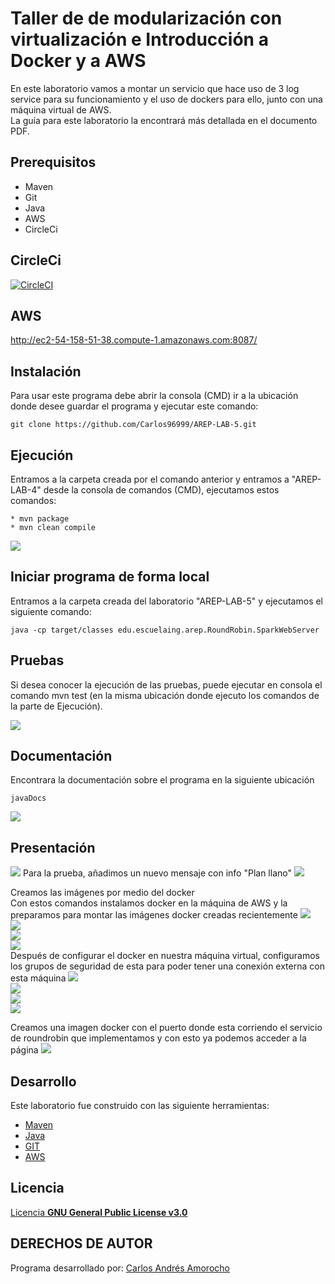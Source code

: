 # Taller de de modularización con virtualización e Introducción a Docker y a AWS
En este laboratorio vamos a montar un servicio que hace uso de 3 log service para su funcionamiento y el uso de dockers para ello, junto con una máquina virtual de AWS.  
La guía para este laboratorio la encontrará más detallada en el documento PDF.

## Prerequisitos
* Maven
* Git
* Java
* AWS
* CircleCi

## CircleCi  
 [![CircleCI](https://circleci.com/gh/circleci/circleci-docs.svg?style=svg)](https://app.circleci.com/pipelines/github/Carlos96999/AREP-LAB-5)  

## AWS  
http://ec2-54-158-51-38.compute-1.amazonaws.com:8087/

## Instalación
Para usar este programa debe abrir la consola (CMD) ir a la ubicación donde desee guardar el programa y ejecutar este comando:
```
git clone https://github.com/Carlos96999/AREP-LAB-5.git
```

## Ejecución
Entramos a la carpeta creada por el comando anterior y entramos a "AREP-LAB-4" desde la consola de comandos (CMD), ejecutamos estos comandos:
```
* mvn package
* mvn clean compile
```
<img src="https://github.com/Carlos96999/AREP-LAB-5/blob/master/img/ejecucion.PNG?raw=true">  

## Iniciar programa de forma local
Entramos a la carpeta creada del laboratorio "AREP-LAB-5" y ejecutamos el siguiente comando:  
```  
java -cp target/classes edu.escuelaing.arep.RoundRobin.SparkWebServer
```  

## Pruebas
Si desea conocer la ejecución de las pruebas, puede ejecutar en consola el comando mvn test (en la misma ubicación donde ejecuto los comandos de la parte de Ejecución).

<img src="https://github.com/Carlos96999/AREP-LAB-5/blob/master/img/pruebas.PNG?raw=true">


## Documentación
Encontrara la documentación sobre el programa en la siguiente ubicación
```
javaDocs
```

<img src="https://github.com/Carlos96999/AREP-LAB-5/blob/master/img/documentacion.PNG?raw=true">  
  
## Presentación  
<img src="https://github.com/Carlos96999/AREP-LAB-5/blob/master/img/vistaInicial.PNG?raw=true">  
Para la prueba, añadimos un nuevo mensaje con info "Plan llano"  
<img src="https://github.com/Carlos96999/AREP-LAB-5/blob/master/img/vistaInicial.PNG?raw=true">  

Creamos las imágenes por medio del docker  
Con estos comandos instalamos docker en la máquina de AWS y la preparamos para montar las imágenes docker creadas recientemente
<img src="https://github.com/Carlos96999/AREP-LAB-5/blob/master/img/AWS/implementacionAWSParte9.PNG">  
<img src="https://github.com/Carlos96999/AREP-LAB-5/blob/master/img/AWS/implementacionAWSParte10.PNG">  
<img src="https://github.com/Carlos96999/AREP-LAB-5/blob/master/img/AWS/implementacionAWSParte12.PNG">  
<img src="https://github.com/Carlos96999/AREP-LAB-5/blob/master/img/AWS/implementacionAWSParte14.PNG">  
Después de configurar el docker en nuestra máquina virtual, configuramos los grupos de seguridad de esta para poder tener una conexión externa con esta máquina
<img src="https://github.com/Carlos96999/AREP-LAB-5/blob/master/img/AWS/implementacionAWSParte15.PNG">  
<img src="https://github.com/Carlos96999/AREP-LAB-5/blob/master/img/AWS/implementacionAWSParte16.PNG">  
<img src="https://github.com/Carlos96999/AREP-LAB-5/blob/master/img/AWS/implementacionAWSParte17.PNG">  
<img src="https://github.com/Carlos96999/AREP-LAB-5/blob/master/img/AWS/implementacionAWSParte18.PNG">  
  
  Creamos una imagen docker con el puerto donde esta corriendo el servicio de roundrobin que implementamos y con esto ya podemos acceder a la página
<img src="https://github.com/Carlos96999/AREP-LAB-5/blob/master/img/AWS/implementacionAWSParte19.PNG">  



## Desarrollo
Este laboratorio fue construido con las siguiente herramientas:
* [Maven](https://maven.apache.org/)
* [Java](https://www.java.com/es/)
* [GIT](https://git-scm.com/)
* [AWS](https://aws.amazon.com/es/education/awseducate/)

## Licencia
[Licencia **GNU General Public License v3.0**](https://github.com/Carlos96999/AREP-LAB-5/blob/master/LICENSE)

## DERECHOS DE AUTOR

Programa desarrollado por:
[Carlos Andrés Amorocho](https://github.com/Carlos96999)
